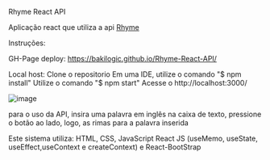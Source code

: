 Rhyme React API

Aplicação react que utiliza a api [Rhyme](https://api-ninjas.com/api/rhyme)

Instruções:

GH-Page deploy: https://bakilogic.github.io/Rhyme-React-API/

Local host:
Clone o repositorio
Em uma IDE, utilize o comando "$ npm install"
Utilize o comando "$ npm start"
Acesse o http://localhost:3000/


![image](https://github.com/user-attachments/assets/bb26afb7-82f8-446c-bdbb-2b2efdd06499)

para o uso da API, insira uma palavra em inglês na caixa de texto, pressione o botão ao lado, logo, as rimas para a palavra inserida

Este sistema utiliza:
HTML, CSS, JavaScript
React JS (useMemo, useState, useEffect,useContext e createContext) e React-BootStrap


